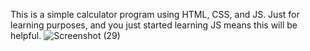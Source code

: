 This is a simple calculator program using HTML, CSS, and JS.
Just for learning purposes, and you just started learning JS means this will be helpful.
![Screenshot (29)](https://github.com/suryapandiyan/simple-calc/assets/130633446/9c3bb8d2-2680-4eb8-b80d-6578a869f31f)


